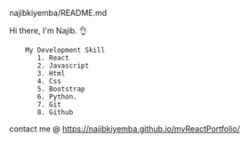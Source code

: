 najibkiyemba/README.md

Hi there, I'm Najib. 👌

        My Development Skill
           1. React
           2. Javascript
           3. Html
           4. Css
           5. Bootstrap
           6. Python.
           7. Git
           8. Github

contact me @  https://najibkiyemba.github.io/myReactPortfolio/
